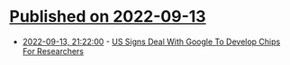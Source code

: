 # [Published on 2022-09-13](index.md)

* [2022-09-13, 21:22:00](https://tech.slashdot.org/story/22/09/13/1811233/us-signs-deal-with-google-to-develop-chips-for-researchers?utm_source=rss1.0mainlinkanon&utm_medium=feed) - [US Signs Deal With Google To Develop Chips For Researchers](https://tech.slashdot.org/story/22/09/13/1811233/us-signs-deal-with-google-to-develop-chips-for-researchers?utm_source=rss1.0mainlinkanon&utm_medium=feed)

